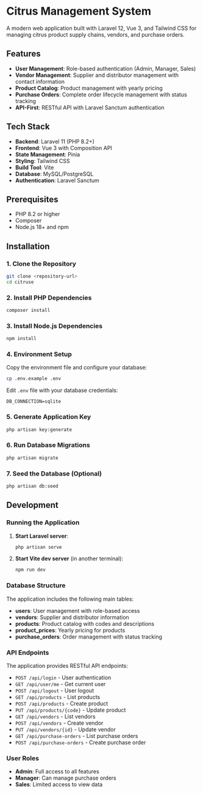 # Citrus Management System

A modern web application built with Laravel 12, Vue 3, and Tailwind CSS for managing citrus product supply chains, vendors, and purchase orders.

## Features

- **User Management**: Role-based authentication (Admin, Manager, Sales)
- **Vendor Management**: Supplier and distributor management with contact information
- **Product Catalog**: Product management with yearly pricing
- **Purchase Orders**: Complete order lifecycle management with status tracking
- **API-First**: RESTful API with Laravel Sanctum authentication

## Tech Stack

- **Backend**: Laravel 11 (PHP 8.2+)
- **Frontend**: Vue 3 with Composition API
- **State Management**: Pinia
- **Styling**: Tailwind CSS
- **Build Tool**: Vite
- **Database**: MySQL/PostgreSQL
- **Authentication**: Laravel Sanctum

## Prerequisites

- PHP 8.2 or higher
- Composer
- Node.js 18+ and npm

## Installation

### 1. Clone the Repository

```bash
git clone <repository-url>
cd citruse
```

### 2. Install PHP Dependencies

```bash
composer install
```

### 3. Install Node.js Dependencies

```bash
npm install
```

### 4. Environment Setup

Copy the environment file and configure your database:

```bash
cp .env.example .env
```

Edit `.env` file with your database credentials:

```env
DB_CONNECTION=sqlite 
```

### 5. Generate Application Key

```bash
php artisan key:generate
```

### 6. Run Database Migrations

```bash
php artisan migrate
```

### 7. Seed the Database (Optional)

```bash
php artisan db:seed
```

## Development

### Running the Application

1. **Start Laravel server**:
   ```bash
   php artisan serve
   ```

2. **Start Vite dev server** (in another terminal):
   ```bash
   npm run dev
   ```

### Database Structure

The application includes the following main tables:

- **users**: User management with role-based access
- **vendors**: Supplier and distributor information
- **products**: Product catalog with codes and descriptions
- **product_prices**: Yearly pricing for products
- **purchase_orders**: Order management with status tracking

### API Endpoints

The application provides RESTful API endpoints:

- `POST /api/login` - User authentication
- `GET /api/user/me` - Get current user
- `POST /api/logout` - User logout
- `GET /api/products` - List products
- `POST /api/products` - Create product
- `PUT /api/products/{code}` - Update product
- `GET /api/vendors` - List vendors
- `POST /api/vendors` - Create vendor
- `PUT /api/vendors/{id}` - Update vendor
- `GET /api/purchase-orders` - List purchase orders
- `POST /api/purchase-orders` - Create purchase order

### User Roles

- **Admin**: Full access to all features
- **Manager**: Can manage purchase orders
- **Sales**: Limited access to view data
